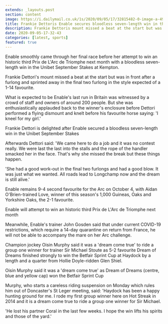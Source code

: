 ```yaml
---
extends: _layouts.post
section: content
image: https://i.dailymail.co.uk/1s/2020/09/05/17/32815482-0-image-a-49_1599322309804.jpg 
title: Frankie Dettoris Enable secures bloodless seven-length win in the Unibet September Stakes  
description: Frankie Dettoris mount missed a beat at the start but was in front after a furlong and sprinted away in the final two furlong in the style expected of a 1-14 favourite. 
date: 2020-09-05-17-32-43 
categories: [latest, sports] 
featured: true 
--- 
```

Enable smoothly came through her final race before her attempt to win an historic third Prix de L'Arc de Triomphe next month with a bloodless seven-length win in the Unibet September Stakes at Kempton.

Frankie Dettori's mount missed a beat at the start but was in front after a furlong and sprinted away in the final two furlong in the style expected of a 1-14 favourite.

What is expected to be Enable's last run in Britain was witnessed by a crowd of staff and owners of around 200 people. But she was enthusiastically applauded back to the winner's enclosure before Dettori performed a flying dismount and knelt before his favourite horse saying: 'I kneel for my girl.'

Frankie Dettori is delighted after Enable secured a bloodless seven-length win in the Unibet September Stakes

Afterwards Dettori said: 'We came here to do a job and it was no contest really. We were last the last into the stalls and the rope of the handler smacked her in the face. That's why she missed the break but these things happen.

'She had a good work-out in the final two furlongs and had a good blow. It was just what we wanted. All roads lead to Longchamp now and the dream is still alive.'

Enable remains 9-4 second favourite for the Arc on October 4, with Aidan O'Brien-trained Love, winner of this season's 1,000 Guineas, Oaks and Yorkshire Oaks, the 2-1 favourite.

Enable will attempt to win an historic third Prix de L'Arc de Triomphe next month

Meanwhile, Enable's trainer John Gosden said that under current COVID-19 restrictions, which require a 14-day quarantine on return from France, he will not be able to accompany the mare on her Arc challenge.

Champion jockey Oisin Murphy said it was a 'dream come true' to ride a group one winner for trainer Sir Michael Stoute as 5-2 favourite Dream of Dreams finished strongly to win the Betfair Sprint Cup at Haydock by a length and a quarter from Hollie Doyle-ridden Glen Shiel.

Oisin Murphy said it was a 'dream come true' as Dream of Dreams (centre, blue and yellow cap) won the Betfair Sprint Cup 

Murphy, who starts a careless riding suspension on Monday which rules him out of Doncaster's St Leger meeting, said: 'Haydock has been a happy hunting ground for me. I rode my first group winner here on Hot Streak in 2014 and it is a dream come true to ride a group one winner for Sir Michael.

'He lost his partner Coral in the last few weeks. I hope the win lifts his spirits and those of the yard.'

